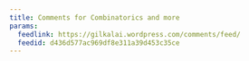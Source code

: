 ```yaml
---
title: Comments for Combinatorics and more
params:
  feedlink: https://gilkalai.wordpress.com/comments/feed/
  feedid: d436d577ac969df8e311a39d453c35ce
---
```

